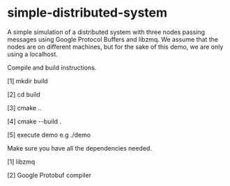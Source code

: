 # simple-distributed-system
A simple simulation of a distributed system with three nodes passing messages using
Google Protocol Buffers and libzmq. We assume that the nodes are on different machines,
but for the sake of this demo, we are only using a localhost.

Compile and build instructions.

[1] mkdir build

[2] cd build

[3] cmake ..

[4] cmake --build .

[5] execute demo e.g ./demo

Make sure you have all the dependencies needed.

[1] libzmq

[2] Google Protobuf compiler

